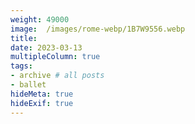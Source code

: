 ```yaml
---
weight: 49000
image:  /images/rome-webp/1B7W9556.webp
title:
date: 2023-03-13
multipleColumn: true
tags:
- archive # all posts
- ballet
hideMeta: true
hideExif: true
---
```


